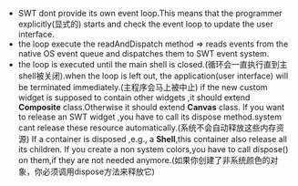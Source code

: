 * SWT dont provide its own event loop.This means that the programmer explicitly(显式的) starts and check the event loop to update the user interface.
* the loop execute the readAndDispatch method => reads events from the native OS event queue and dispatches them to SWT event system.
* the loop is executed until the main shell is closed.(循环会一直执行直到主shell被关闭).when the loop is left out, the application(user interface) will be  terminated immediately.(主程序会马上被中止)
if the new custom widget is supposed to contain other widgets ,it should extend **Composite** class.Otherwise it should extend **Canvas** class.
If you want to release an SWT widget ,you have to call its dispose method.system cant release these resource automatically.(系统不会自动释放这些内存资源)
If a container is disposed ,e.g., a **Shell**,this container also release all its children.
If you create a non system colors,you have to call dispose() on them,if they are not needed anymore.(如果你创建了非系统颜色的对象，你必须调用dispose方法来释放它)
